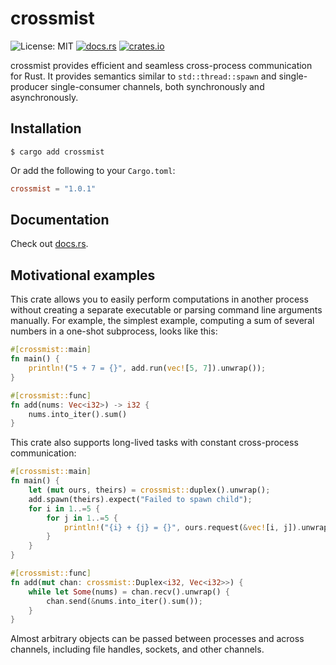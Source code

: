 # crossmist

![License: MIT](https://img.shields.io/crates/l/crossmist)
[![docs.rs](https://img.shields.io/docsrs/crossmist)](https://docs.rs/crossmist/latest/crossmist/)
[![crates.io](https://img.shields.io/crates/v/crossmist)](https://crates.io/crates/crossmist)

crossmist provides efficient and seamless cross-process communication for Rust. It provides semantics similar to `std::thread::spawn` and single-producer single-consumer channels, both synchronously and asynchronously.


## Installation

```shell
$ cargo add crossmist
```

Or add the following to your `Cargo.toml`:

```toml
crossmist = "1.0.1"
```


## Documentation

Check out [docs.rs](https://docs.rs/crossmist/latest/crossmist/).


## Motivational examples

This crate allows you to easily perform computations in another process without creating a separate executable or parsing command line arguments manually. For example, the simplest example, computing a sum of several numbers in a one-shot subprocess, looks like this:

```rust
#[crossmist::main]
fn main() {
    println!("5 + 7 = {}", add.run(vec![5, 7]).unwrap());
}

#[crossmist::func]
fn add(nums: Vec<i32>) -> i32 {
    nums.into_iter().sum()
}
```

This crate also supports long-lived tasks with constant cross-process communication:

```rust
#[crossmist::main]
fn main() {
    let (mut ours, theirs) = crossmist::duplex().unwrap();
    add.spawn(theirs).expect("Failed to spawn child");
    for i in 1..=5 {
        for j in 1..=5 {
            println!("{i} + {j} = {}", ours.request(&vec![i, j]).unwrap());
        }
    }
}

#[crossmist::func]
fn add(mut chan: crossmist::Duplex<i32, Vec<i32>>) {
    while let Some(nums) = chan.recv().unwrap() {
        chan.send(&nums.into_iter().sum());
    }
}
```

Almost arbitrary objects can be passed between processes and across channels, including file handles, sockets, and other channels.
